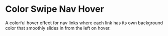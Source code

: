 # Color Swipe Nav Hover

A colorful hover effect for nav links where each link has its own background color that smoothly slides in from the left on hover.